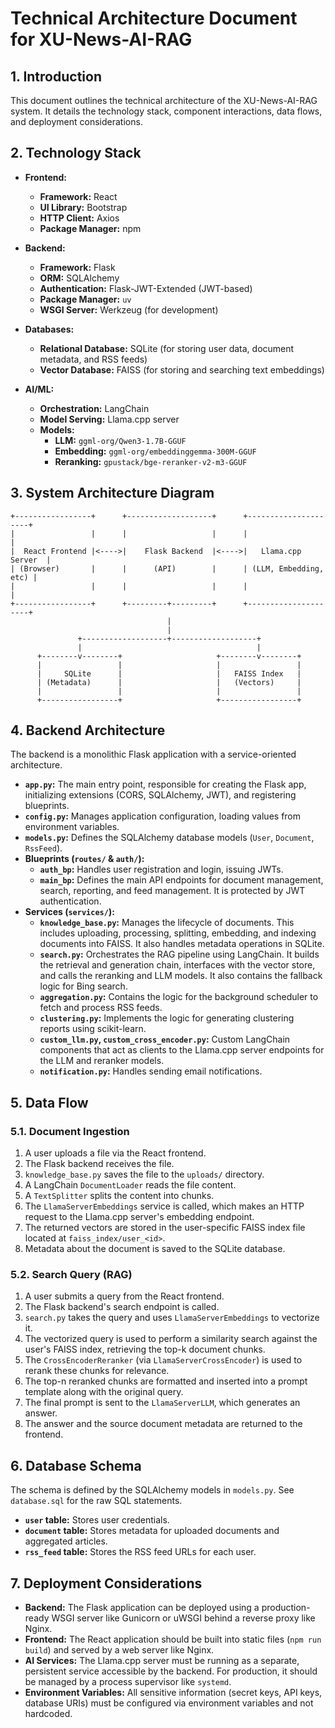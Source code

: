 # Technical Architecture Document for XU-News-AI-RAG

## 1. Introduction

This document outlines the technical architecture of the XU-News-AI-RAG system. It details the technology stack, component interactions, data flows, and deployment considerations.

## 2. Technology Stack

*   **Frontend:**
    *   **Framework:** React
    *   **UI Library:** Bootstrap
    *   **HTTP Client:** Axios
    *   **Package Manager:** npm

*   **Backend:**
    *   **Framework:** Flask
    *   **ORM:** SQLAlchemy
    *   **Authentication:** Flask-JWT-Extended (JWT-based)
    *   **Package Manager:** `uv`
    *   **WSGI Server:** Werkzeug (for development)

*   **Databases:**
    *   **Relational Database:** SQLite (for storing user data, document metadata, and RSS feeds)
    *   **Vector Database:** FAISS (for storing and searching text embeddings)

*   **AI/ML:**
    *   **Orchestration:** LangChain
    *   **Model Serving:** Llama.cpp server
    *   **Models:**
        *   **LLM:** `ggml-org/Qwen3-1.7B-GGUF`
        *   **Embedding:** `ggml-org/embeddinggemma-300M-GGUF`
        *   **Reranking:** `gpustack/bge-reranker-v2-m3-GGUF`

## 3. System Architecture Diagram

```
+-----------------+      +-------------------+      +---------------------+
|                 |      |                   |      |                     |
|  React Frontend |<---->|    Flask Backend  |<---->|   Llama.cpp Server  |
| (Browser)       |      |      (API)        |      | (LLM, Embedding, etc) |
|                 |      |                   |      |                     |
+-----------------+      +---------+---------+      +---------------------+
                                   |
                                   |
               +-------------------+-------------------+
               |                                       |
      +--------v--------+                     +--------v--------+
      |                 |                     |                 |
      |     SQLite      |                     |   FAISS Index   |
      | (Metadata)      |                     |   (Vectors)     |
      |                 |                     |                 |
      +-----------------+                     +-----------------+
```

## 4. Backend Architecture

The backend is a monolithic Flask application with a service-oriented architecture.

*   **`app.py`:** The main entry point, responsible for creating the Flask app, initializing extensions (CORS, SQLAlchemy, JWT), and registering blueprints.
*   **`config.py`:** Manages application configuration, loading values from environment variables.
*   **`models.py`:** Defines the SQLAlchemy database models (`User`, `Document`, `RssFeed`).
*   **Blueprints (`routes/` & `auth/`):**
    *   **`auth_bp`:** Handles user registration and login, issuing JWTs.
    *   **`main_bp`:** Defines the main API endpoints for document management, search, reporting, and feed management. It is protected by JWT authentication.
*   **Services (`services/`):**
    *   **`knowledge_base.py`:** Manages the lifecycle of documents. This includes uploading, processing, splitting, embedding, and indexing documents into FAISS. It also handles metadata operations in SQLite.
    *   **`search.py`:** Orchestrates the RAG pipeline using LangChain. It builds the retrieval and generation chain, interfaces with the vector store, and calls the reranking and LLM models. It also contains the fallback logic for Bing search.
    *   **`aggregation.py`:** Contains the logic for the background scheduler to fetch and process RSS feeds.
    *   **`clustering.py`:** Implements the logic for generating clustering reports using scikit-learn.
    *   **`custom_llm.py`, `custom_cross_encoder.py`:** Custom LangChain components that act as clients to the Llama.cpp server endpoints for the LLM and reranker models.
    *   **`notification.py`:** Handles sending email notifications.

## 5. Data Flow

### 5.1. Document Ingestion

1.  A user uploads a file via the React frontend.
2.  The Flask backend receives the file.
3.  `knowledge_base.py` saves the file to the `uploads/` directory.
4.  A LangChain `DocumentLoader` reads the file content.
5.  A `TextSplitter` splits the content into chunks.
6.  The `LlamaServerEmbeddings` service is called, which makes an HTTP request to the Llama.cpp server's embedding endpoint.
7.  The returned vectors are stored in the user-specific FAISS index file located at `faiss_index/user_<id>`.
8.  Metadata about the document is saved to the SQLite database.

### 5.2. Search Query (RAG)

1.  A user submits a query from the React frontend.
2.  The Flask backend's search endpoint is called.
3.  `search.py` takes the query and uses `LlamaServerEmbeddings` to vectorize it.
4.  The vectorized query is used to perform a similarity search against the user's FAISS index, retrieving the top-k document chunks.
5.  The `CrossEncoderReranker` (via `LlamaServerCrossEncoder`) is used to rerank these chunks for relevance.
6.  The top-n reranked chunks are formatted and inserted into a prompt template along with the original query.
7.  The final prompt is sent to the `LlamaServerLLM`, which generates an answer.
8.  The answer and the source document metadata are returned to the frontend.

## 6. Database Schema

The schema is defined by the SQLAlchemy models in `models.py`. See `database.sql` for the raw SQL statements.

*   **`user` table:** Stores user credentials.
*   **`document` table:** Stores metadata for uploaded documents and aggregated articles.
*   **`rss_feed` table:** Stores the RSS feed URLs for each user.

## 7. Deployment Considerations

*   **Backend:** The Flask application can be deployed using a production-ready WSGI server like Gunicorn or uWSGI behind a reverse proxy like Nginx.
*   **Frontend:** The React application should be built into static files (`npm run build`) and served by a web server like Nginx.
*   **AI Services:** The Llama.cpp server must be running as a separate, persistent service accessible by the backend. For production, it should be managed by a process supervisor like `systemd`.
*   **Environment Variables:** All sensitive information (secret keys, API keys, database URIs) must be configured via environment variables and not hardcoded.

